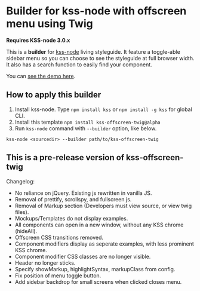 # Builder for kss-node with offscreen menu using Twig

**Requires KSS-node 3.0.x**

This is a **builder** for [kss-node](https://github.com/kss-node/kss-node) living styleguide. It feature a toggle-able 
sidebar menu so you can choose to see the styleguide at full browser width. It also has a search function to easily find 
your component.

You can [see the demo here](https://previousnext.github.io/kss-offscreen-twig/).

## How to apply this builder

1. Install kss-node. Type `npm install kss` or `npm install -g kss` for global CLI.
2. Install this template `npm install kss-offscreen-twig@alpha`
3. Run `kss-node` command with `--builder` option, like below.

```
kss-node <sourcedir> --builder path/to/kss-offscreen-twig
```

## This is a pre-release version of kss-offscreen-twig

Changelog:

* No reliance on jQuery. Existing js rewritten in vanilla JS.
* Removal of prettify, scrollspy, and fullscreen js.
* Removal of Markup section (Developers must view source, or view twig files).
* Mockups/Templates do not display examples.
* All components can open in a new window, without any KSS chrome (hideAll).
* Offscreen CSS transitions removed.
* Component modifiers display as seperate examples, with less prominent KSS chrome.
* Component modifier CSS classes are no longer visible.
* Header no longer sticks.
* Specify showMarkup, highlightSyntax, markupClass from config.
* Fix position of menu toggle button.
* Add sidebar backdrop for small screens when clicked closes menu.
